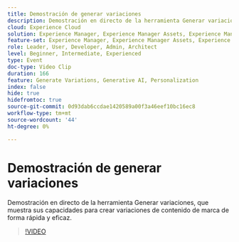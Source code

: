 ```yaml
---
title: Demostración de generar variaciones
description: Demostración en directo de la herramienta Generar variaciones, que muestra sus capacidades para crear variaciones de contenido de marca de forma rápida y eficaz.
cloud: Experience Cloud
solution: Experience Manager, Experience Manager Assets, Experience Manager Forms, Experience Manager Sites, Sensei
feature-set: Experience Manager, Experience Manager Assets, Experience Manager Forms, Experience Manager Sites
role: Leader, User, Developer, Admin, Architect
level: Beginner, Intermediate, Experienced
type: Event
doc-type: Video Clip
duration: 166
feature: Generate Variations, Generative AI, Personalization
index: false
hide: true
hidefromtoc: true
source-git-commit: 0d93dab6ccdae1420589a00f3a46eef10bc16ec8
workflow-type: tm+mt
source-wordcount: '44'
ht-degree: 0%

---
```



# Demostración de generar variaciones

Demostración en directo de la herramienta Generar variaciones, que muestra sus capacidades para crear variaciones de contenido de marca de forma rápida y eficaz.

>[!VIDEO](https://video.tv.adobe.com/v/3459233/?learn=on&enablevpops)
